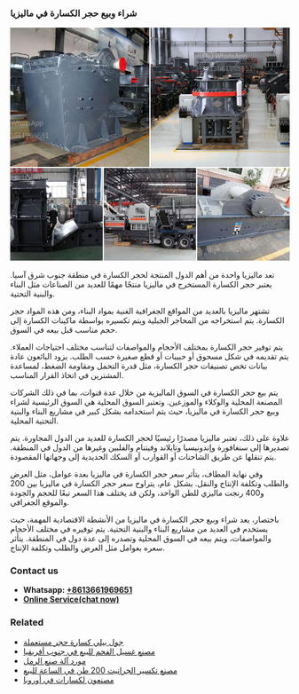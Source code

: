 <h3>شراء وبيع حجر الكسارة في ماليزيا</h3><img src='1701852340.jpg' alt=''><p>تعد ماليزيا واحدة من أهم الدول المنتجة لحجر الكسارة في منطقة جنوب شرق آسيا. يعتبر حجر الكسارة المستخرج في ماليزيا منتجًا مهمًا للعديد من الصناعات مثل البناء والبنية التحتية.</p><p>تشتهر ماليزيا بالعديد من المواقع الجغرافية الغنية بمواد البناء، ومن هذه المواد حجر الكسارة. يتم استخراجه من المحاجر الجبلية ويتم تكسيره بواسطة ماكينات الكسارة إلى حجم مناسب قبل بيعه في السوق.</p><p>يتم توفير حجر الكسارة بمختلف الأحجام والمواصفات لتناسب مختلف احتياجات العملاء. يتم تقديمه في شكل مسحوق أو حبيبات أو قطع صغيرة حسب الطلب. يزود البائعون عادة بيانات تخص تصنيفات حجر الكسارة، مثل قدرة التحمل ومقاومة الضغط، لمساعدة المشترين في اتخاذ القرار المناسب.</p><p>يتم بيع حجر الكسارة في السوق الماليزية من خلال عدة قنوات، بما في ذلك الشركات المصنعة المحلية والوكلاء والموزعين. وتعتبر السوق المحلية هي السوق الرئيسية لشراء وبيع حجر الكسارة في ماليزيا، حيث يتم استخدامه بشكل كبير في مشاريع البناء والبنية التحتية المحلية.</p><p>علاوة على ذلك، تعتبر ماليزيا مصدرًا رئيسيًا لحجر الكسارة للعديد من الدول المجاورة. يتم تصديرها إلى سنغافورة وإندونيسيا وتايلاند وفيتنام والفلبين وغيرها من الدول في المنطقة. يتم تنقلها عن طريق الشاحنات أو القوارب أو السكك الحديدية إلى وجهاتها المقصودة.</p><p>وفي نهاية المطاف، يتأثر سعر حجر الكسارة في ماليزيا بعدة عوامل، مثل العرض والطلب وتكلفة الإنتاج والنقل. بشكل عام، يتراوح سعر حجر الكسارة في ماليزيا بين 200 و400 رنجت ماليزي للطن الواحد، ولكن قد يختلف هذا السعر تبعًا للحجم والجودة والموقع الجغرافي.</p><p>باختصار، يعد شراء وبيع حجر الكسارة في ماليزيا من الأنشطة الاقتصادية المهمة، حيث يستخدم في العديد من مشاريع البناء والبنية التحتية. يتم توفيره في مختلف الأحجام والمواصفات، ويتم بيعه في السوق المحلية وتصدره إلى عدة دول في المنطقة. يتأثر سعره بعوامل مثل العرض والطلب وتكلفة الإنتاج.</p><h3>Contact us</h3><ul><li><strong>Whatsapp:&nbsp;<a href="https://wa.me/8613661969651">+8613661969651</a></strong></li><li><a href="https://swt.shibang-china.com/?git&amp;zhl&amp;شراء وبيع حجر الكسارة في ماليزيا"><strong>Online Service(chat now)</strong></a></li></ul><h3>Related</h3><ul><li><a href='جول بيلي كسارة حجر مستعملة.md'>جول بيلي كسارة حجر مستعملة</a></li><li><a href='مصنع غسيل الفحم للبيع في جنوب أفريقيا.md'>مصنع غسيل الفحم للبيع في جنوب أفريقيا</a></li><li><a href='مورد آلة صنع الرمل.md'>مورد آلة صنع الرمل</a></li><li><a href='مصنع تكسير الجرانيت 200 طن في الساعة للبيع.md'>مصنع تكسير الجرانيت 200 طن في الساعة للبيع</a></li><li><a href='مصنعون لكسارات في أوروبا.md'>مصنعون لكسارات في أوروبا</a></li></ul>